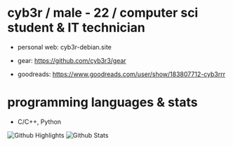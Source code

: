 # cyb3r / male - 22 / computer sci student & IT technician 
* personal web: cyb3r-debian.site

* gear: https://github.com/cyb3r3/gear

* goodreads: https://www.goodreads.com/user/show/183807712-cyb3rrr
# programming languages & stats
- C/C++, Python

![Github Highlights](https://greptile-stats.vercel.app/api/widget/cyb3r3/highlights) ![Github Stats](https://greptile-stats.vercel.app/api/widget/cyb3r3/stats)
